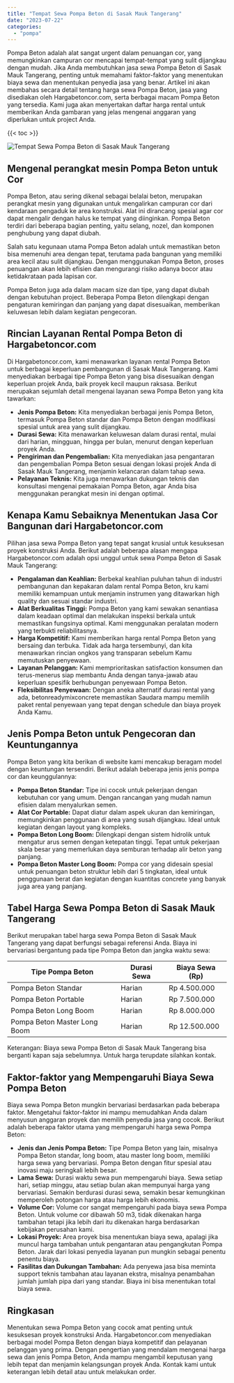 ```yaml
---
title: "Tempat Sewa Pompa Beton di Sasak Mauk Tangerang"
date: "2023-07-22"
categories: 
  - "pompa"
---
```




Pompa Beton adalah alat sangat urgent dalam penuangan cor, yang memungkinkan campuran cor mencapai tempat-tempat yang sulit dijangkau dengan mudah. Jika Anda membutuhkan jasa sewa Pompa Beton di Sasak Mauk Tangerang, penting untuk memahami faktor-faktor yang menentukan biaya sewa dan menentukan penyedia jasa yang benar. Artikel ini akan membahas secara detail tentang harga sewa Pompa Beton, jasa yang disediakan oleh Hargabetoncor.com, serta berbagai macam Pompa Beton yang tersedia. Kami juga akan menyertakan daftar harga rental untuk memberikan Anda gambaran yang jelas mengenai anggaran yang diperlukan untuk project Anda.

{{< toc >}}

![Tempat Sewa Pompa Beton di Sasak Mauk Tangerang](https://hargareadymixid.github.io/pompa/concrete-pump%20(19).png)

## Mengenal perangkat mesin Pompa Beton untuk Cor

Pompa Beton, atau sering dikenal sebagai belalai beton, merupakan perangkat mesin yang digunakan untuk mengalirkan campuran cor dari kendaraan pengaduk ke area konstruksi. Alat ini dirancang spesial agar cor dapat mengalir dengan halus ke tempat yang diinginkan. Pompa Beton terdiri dari beberapa bagian penting, yaitu selang, nozel, dan komponen penghubung yang dapat diubah.

Salah satu kegunaan utama Pompa Beton adalah untuk memastikan beton bisa memenuhi area dengan tepat, terutama pada bangunan yang memiliki area kecil atau sulit dijangkau. Dengan menggunakan Pompa Beton, proses penuangan akan lebih efisien dan mengurangi risiko adanya bocor atau ketidakrataan pada lapisan cor.

Pompa Beton juga ada dalam macam size dan tipe, yang dapat diubah dengan kebutuhan project. Beberapa Pompa Beton dilengkapi dengan pengaturan kemiringan dan panjang yang dapat disesuaikan, memberikan keluwesan lebih dalam kegiatan pengecoran.

## Rincian Layanan Rental Pompa Beton di Hargabetoncor.com

Di Hargabetoncor.com, kami menawarkan layanan rental Pompa Beton untuk berbagai keperluan pembangunan di Sasak Mauk Tangerang. Kami menyediakan berbagai tipe Pompa Beton yang bisa disesuaikan dengan keperluan projek Anda, baik proyek kecil maupun raksasa. Berikut merupakan sejumlah detail mengenai layanan sewa Pompa Beton yang kita tawarkan:

- **Jenis Pompa Beton:** Kita menyediakan berbagai jenis Pompa Beton, termasuk Pompa Beton standar dan Pompa Beton dengan modifikasi spesial untuk area yang sulit dijangkau.
- **Durasi Sewa:** Kita menawarkan keluwesan dalam durasi rental, mulai dari harian, mingguan, hingga per bulan, menurut dengan keperluan proyek Anda.
- **Pengiriman dan Pengembalian:** Kita menyediakan jasa pengantaran dan pengembalian Pompa Beton sesuai dengan lokasi projek Anda di Sasak Mauk Tangerang, menjamin kelancaran dalam tahap sewa.
- **Pelayanan Teknis:** Kita juga menawarkan dukungan teknis dan konsultasi mengenai pemakaian Pompa Beton, agar Anda bisa menggunakan perangkat mesin ini dengan optimal.

## Kenapa Kamu Sebaiknya Menentukan Jasa Cor Bangunan dari Hargabetoncor.com

Pilihan jasa sewa Pompa Beton yang tepat sangat krusial untuk kesuksesan proyek konstruksi Anda. Berikut adalah beberapa alasan mengapa Hargabetoncor.com adalah opsi unggul untuk sewa Pompa Beton di Sasak Mauk Tangerang:

- **Pengalaman dan Keahlian:** Berbekal keahlian puluhan tahun di industri pembangunan dan kepakaran dalam rental Pompa Beton, kru kami memiliki kemampuan untuk menjamin instrumen yang ditawarkan high quality dan sesuai standar industri.
- **Alat Berkualitas Tinggi:** Pompa Beton yang kami sewakan senantiasa dalam keadaan optimal dan melakukan inspeksi berkala untuk memastikan fungsinya optimal. Kami menggunakan peralatan modern yang terbukti reliabilitasnya.
- **Harga Kompetitif:** Kami memberikan harga rental Pompa Beton yang bersaing dan terbuka. Tidak ada harga tersembunyi, dan kita menawarkan rincian ongkos yang transparan sebelum Kamu memutuskan penyewaan.
- **Layanan Pelanggan:** Kami memprioritaskan satisfaction konsumen dan terus-menerus siap membantu Anda dengan tanya-jawab atau keperluan spesifik berhubungan penyewaan Pompa Beton.
- **Fleksibilitas Penyewaan:** Dengan aneka alternatif durasi rental yang ada, betonreadymixconcrete memastikan Saudara mampu memilih paket rental penyewaan yang tepat dengan schedule dan biaya proyek Anda Kamu.

## Jenis Pompa Beton untuk Pengecoran dan Keuntungannya

Pompa Beton yang kita berikan di website kami mencakup beragam model dengan keuntungan tersendiri. Berikut adalah beberapa jenis jenis pompa cor dan keunggulannya:

- **Pompa Beton Standar:** Tipe ini cocok untuk pekerjaan dengan kebutuhan cor yang umum. Dengan rancangan yang mudah namun efisien dalam menyalurkan semen.
- **Alat Cor Portable:** Dapat diatur dalam aspek ukuran dan kemiringan, memungkinkan penggunaan di area yang susah dijangkau. Ideal untuk kegiatan dengan layout yang kompleks.
- **Pompa Beton Long Boom:** Dilengkapi dengan sistem hidrolik untuk mengatur arus semen dengan ketepatan tinggi. Tepat untuk pekerjaan skala besar yang memerlukan daya semburan terhadap alir beton yang panjang.
- **Pompa Beton Master Long Boom:** Pompa cor yang didesain spesial untuk penuangan beton struktur lebih dari 5 tingkatan, ideal untuk penggunaan berat dan kegiatan dengan kuantitas concrete yang banyak juga area yang panjang.

## Tabel Harga Sewa Pompa Beton di Sasak Mauk Tangerang

Berikut merupakan tabel harga sewa Pompa Beton di Sasak Mauk Tangerang yang dapat berfungsi sebagai referensi Anda. Biaya ini bervariasi bergantung pada tipe Pompa Beton dan jangka waktu sewa:

| Tipe Pompa Beton | Durasi Sewa | Biaya Sewa (Rp) |
| --- | --- | --- |
| Pompa Beton Standar | Harian | Rp 4.500.000 |
| Pompa Beton Portable | Harian | Rp 7.500.000 |
| Pompa Beton Long Boom | Harian | Rp 8.000.000 |
| Pompa Beton Master Long Boom | Harian | Rp 12.500.000 |

Keterangan: Biaya sewa Pompa Beton di Sasak Mauk Tangerang bisa berganti kapan saja sebelumnya. Untuk harga terupdate silahkan kontak.

## Faktor-faktor yang Mempengaruhi Biaya Sewa Pompa Beton

Biaya sewa Pompa Beton mungkin bervariasi berdasarkan pada beberapa faktor. Mengetahui faktor-faktor ini mampu memudahkan Anda dalam menyusun anggaran proyek dan memilih penyedia jasa yang cocok. Berikut adalah beberapa faktor utama yang mempengaruhi harga sewa Pompa Beton:

- **Jenis dan Jenis Pompa Beton:** Tipe Pompa Beton yang lain, misalnya Pompa Beton standar, long boom, atau master long boom, memiliki harga sewa yang bervariasi. Pompa Beton dengan fitur spesial atau inovasi maju seringkali lebih besar.
- **Lama Sewa:** Durasi waktu sewa pun mempengaruhi biaya. Sewa setiap hari, setiap minggu, atau setiap bulan akan mempunyai harga yang bervariasi. Semakin berdurasi durasi sewa, semakin besar kemungkinan memperoleh potongan harga atau harga lebih ekonomis.
- **Volume Cor:** Volume cor sangat mempengaruhi pada biaya sewa Pompa Beton. Untuk volume cor dibawah 50 m3, tidak dikenakan harga tambahan tetapi jika lebih dari itu dikenakan harga berdasarkan kebijakan perusahan kami.
- **Lokasi Proyek:** Area proyek bisa menentukan biaya sewa, apalagi jika muncul harga tambahan untuk pengantaran atau pengangkutan Pompa Beton. Jarak dari lokasi penyedia layanan pun mungkin sebagai penentu penentu biaya.
- **Fasilitas dan Dukungan Tambahan:** Ada penyewa jasa bisa meminta support teknis tambahan atau layanan ekstra, misalnya penambahan jumlah jumlah pipa dari yang standar. Biaya ini bisa menentukan total biaya sewa.

## Ringkasan

Menentukan sewa Pompa Beton yang cocok amat penting untuk kesuksesan proyek konstruksi Anda. Hargabetoncor.com menyediakan berbagai model Pompa Beton dengan biaya kompetitif dan pelayanan pelanggan yang prima. Dengan pengertian yang mendalam mengenai harga sewa dan jenis Pompa Beton, Anda mampu mengambil keputusan yang lebih tepat dan menjamin kelangsungan proyek Anda. Kontak kami untuk keterangan lebih detail atau untuk melakukan order.
